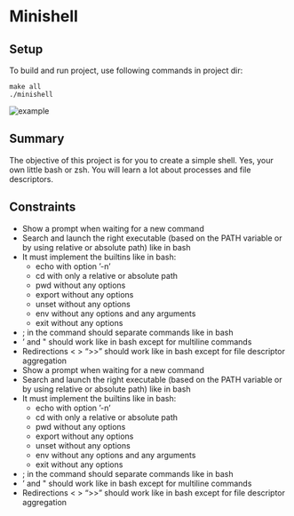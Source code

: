 # Minishell

## Setup
To build and run project, use following commands in project dir:
```shell
make all
./minishell
```
![example](https://i.ibb.co/BKc2gBy/Screenshot-2022-06-13-at-02-43-36.png=x250)


## Summary
The objective of this project is for you to create a simple shell. Yes, your
own little bash or zsh. You will learn a lot about processes and file descriptors.

## Constraints
* Show a prompt when waiting for a new command
* Search and launch the right executable (based on the PATH variable or by using
relative or absolute path) like in bash
* It must implement the builtins like in bash:
  - echo with option ’-n’ 
  - cd with only a relative or absolute path 
  - pwd without any options 
  - export without any options 
  - unset without any options 
  - env without any options and any arguments 
  - exit without any options
* ; in the command should separate commands like in bash
* ’ and " should work like in bash except for multiline commands
* Redirections < > “>>” should work like in bash except for file descriptor aggregation
* Show a prompt when waiting for a new command
* Search and launch the right executable (based on the PATH variable or by using
relative or absolute path) like in bash
* It must implement the builtins like in bash:
  - echo with option ’-n’ 
  - cd with only a relative or absolute path 
  - pwd without any options 
  - export without any options 
  - unset without any options 
  - env without any options and any arguments 
  - exit without any options
* ; in the command should separate commands like in bash
* ’ and " should work like in bash except for multiline commands
* Redirections < > “>>” should work like in bash except for file descriptor aggregation